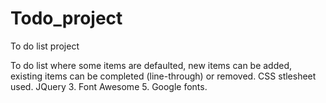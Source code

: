 # Todo_project
To do list project


To do list where some items are defaulted, new items can be added, existing items can be completed (line-through) or removed. CSS stlesheet used.
JQuery 3.
Font Awesome 5.
Google fonts.
